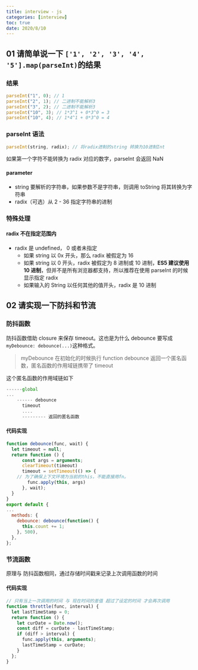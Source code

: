 ```yaml
---
title: interview - js
categories: [interview]
toc: true
date: 2020/8/10
---
```


## 01 请简单说一下 `['1', '2', '3', '4', '5'].map(parseInt)`的结果

### 结果

```js
parseInt("1", 0); // 1
parseInt("2", 1); // 二进制不能解析3
parseInt("3", 2); // 二进制不能解析3
parseInt("10", 3); // 1*3^1 + 0*3^0 = 3
parseInt("10", 4); // 1*4^1 + 0*3^0 = 4
```

### parseInt 语法

```js
parseInt(string, radix); // 将radix进制的string 转换为10进制Int
```

如果第一个字符不能转换为 radix 对应的数字，parseInt 会返回 NaN

#### parameter

- string 要解析的字符串，如果参数不是字符串，则调用 toString 将其转换为字符串
- radix（可选）从 2 - 36 指定字符串的进制

### 特殊处理

#### radix 不在指定范围内

- radix 是 undefined， 0 或者未指定
  - 如果 string 以 0x 开头，那么 radix 被假定为 16
  - 如果 string 以 0 开头，radix 被假定为 8 进制或 10 进制，**ES5 建议使用 10 进制**，但并不是所有浏览器都支持，所以推荐在使用 parseInt 的时候显示指定 radix
  - 如果输入的 String 以任何其他的值开头，radix 是 10 进制

## 02 请实现一下防抖和节流

### 防抖函数

防抖函数借助 closure 来保存 timeout。这也是为什么 debounce 要写成 `myDebounce: debounce(...)`这种格式。

> myDebounce 在初始化的时候执行 function debounce 返回一个匿名函数，匿名函数的作用域链携带了 timeout

这个匿名函数的作用域链如下

```js
------global
...
    ------ debounce
	  timeout
	  ....
	  --------- 返回的匿名函数
```

#### 代码实现

```js
function debounce(func, wait) {
  let timeout = null;
  return function () {
      const args = arguments;
      clearTimeout(timeout)
      timeout = setTimeout(() => {
	// 为了确保上下文环境为当前的this，不能直接用fn。
        func.apply(this, args)
      }, wait);
  }
}
export default {
...
  methods: {
    debounce: debounce(function() {
      this.count += 1;
    }, 500),
  },
};
```

### 节流函数

原理与 防抖函数相同，通过存储时间戳来记录上次调用函数的时间

#### 代码实现

```js
// 只有当上一次调用的时间 与 现在时间的差值 超过了设定的时间 才会再次调用
function throttle(func, interval) {
  let lastTimeStamp = 0;
  return function () {
    let curDate = Date.now();
    const diff = curDate - lastTimeStamp;
    if (diff > interval) {
      func.apply(this, arguments);
      lastTimeStamp = curDate;
    }
  };
}
```
